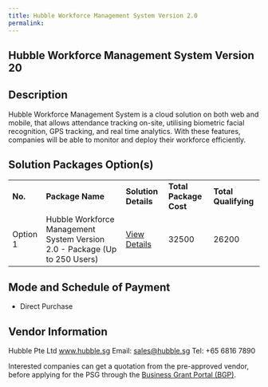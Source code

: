 ```yaml
---
title: Hubble Workforce Management System Version 2.0
permalink: 
---
```


## Hubble Workforce Management System Version 20

## Description

Hubble Workforce Management System is a cloud solution on both web and mobile, that allows attendance tracking on-site, utilising biometric facial recognition, GPS tracking, and real time analytics. With these features, companies will be able to monitor and deploy their workforce efficiently.

## Solution Packages Option(s)

<table>
<tr>
<td><b>No.</b></td>
<td><b>Package Name</b></td>
<td><b>Solution Details</b></td>
<td><b>Total Package Cost</b></td>
<td><b>Total Qualifying</b></td>
</tr>
<tr>
<td>Option 1</td>
<td>Hubble Workforce Management System Version 2.0 - Package (Up to 250 Users)</td>
<td><a href='https://www.gobusiness.gov.sg/images/psg/Hubble_Annex_3_Part_4.pdf'>View Details</a></td>
<td>32500</td>
<td>26200</td>
</tr>
</table>

## Mode and Schedule of Payment

 - Direct Purchase

## Vendor Information

 Hubble Pte Ltd
www.hubble.sg
Email: sales@hubble.sg
Tel: +65 6816 7890

Interested companies can get a quotation from the pre-approved vendor, before applying for the PSG through the <a href='https://www.businessgrants.gov.sg/'>Business Grant Portal (BGP)</a>.
